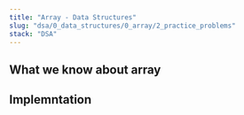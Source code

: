 ```yaml
---
title: "Array - Data Structures"
slug: "dsa/0_data_structures/0_array/2_practice_problems"
stack: "DSA"
---
```


## What we know about array

## Implemntation
